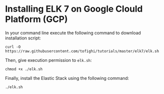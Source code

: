 # Installing ELK 7 on Google Clould Platform (GCP)

In your command line execute the following command to download installation script:

`curl -O https://raw.githubusercontent.com/tofighi/tutorials/master/elk7/elk.sh`

Then, give execution permission to `elk.sh`:

`chmod +x ./elk.sh`

Finally, install the Elastic Stack using the following command:

`./elk.sh`
